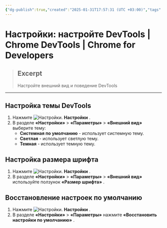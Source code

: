 ```yaml
---
{"dg-publish":true,"created":"2025-01-31T17:57:31 (UTC +03:00)","tags":[],"source":"https://developer.chrome.com/docs/devtools/customize?hl=ru","author":"Kayce Basques","permalink":"/projects/extentions/dev-tools/preferences/","dgPassFrontmatter":true}
---
```



# Настройки: настройте DevTools  |  Chrome DevTools  |  Chrome for Developers

> ## Excerpt
> Настройте внешний вид и поведение DevTools

---

## Настройка темы DevTools

1.  Нажмите ![Настройки.](https://developer.chrome.com/static/docs/devtools/customize/image/settings-9a57024e463ae.svg?hl=ru) **Настройки** .
2.  В разделе **«Настройки»** > **«Параметры»** > **«Внешний вид»** выберите тему:
    -   **Системная по умолчанию** - использует системную тему.
    -   **Светлая** - использует светлую тему.
    -   **Темная** - использует темную тему.

## Настройка размера шрифта

1.  Нажмите ![Настройки.](https://developer.chrome.com/static/docs/devtools/customize/image/settings-9a57024e463ae.svg?hl=ru) **Настройки** .
2.  В разделе **«Настройки»** > **«Параметры»** > **«Внешний вид»** используйте ползунок **«Размер шрифта»** .

## Восстановление настроек по умолчанию

1.  Нажмите ![Настройки.](https://developer.chrome.com/static/docs/devtools/customize/image/settings-9a57024e463ae.svg?hl=ru) **Настройки** .
2.  В разделе **«Настройки»** > **«Параметры»** нажмите **«Восстановить настройки по умолчанию»** . 